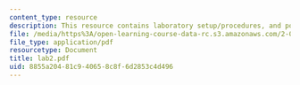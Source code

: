 ```yaml
---
content_type: resource
description: This resource contains laboratory setup/procedures, and post-lab analysis.
file: /media/https%3A/open-learning-course-data-rc.s3.amazonaws.com/2-016-hydrodynamics-13-012-fall-2005/8855a20481c940658c8f6d2853c4d496_lab2.pdf
file_type: application/pdf
resourcetype: Document
title: lab2.pdf
uid: 8855a204-81c9-4065-8c8f-6d2853c4d496
---
```

